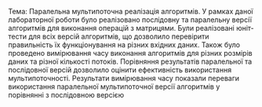Тема: Паралельна мультипоточна реалізація алгоритмів.
У рамках даної лабораторної роботи було реалізовано 
послідовну та паралельну версії алгоритмів для виконання операцій з 
матрицями.
	Були реалізовані юніт-тести для всіх версій алгоритмів, що дозволило 
перевірити правильність їх функціонування на різних вхідних даних. Також 
було проведено вимірювання часу виконання алгоритмів для різних 
розмірів даних та різної кількості потоків. Порівняння результатів паралельної 
та послідовної версій дозволило оцінити ефективність використання 
мультипоточності. Результати вимірювання часу показали переваги 
використання паралельної мультипоточної версії алгоритмів у порівнянні з 
послідовною версією
